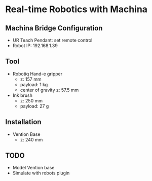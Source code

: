 # Real-time Robotics with Machina

## Machina Bridge Configuration
* UR Teach Pendant: set remote control
* Robot IP: 192.168.1.39

## Tool
* Robotiq Hand-e gripper
    * z: 157 mm
    * payload: 1 kg
    * center of gravity z: 57.5 mm
* Ink brush
    * z: 250 mm
    * payload: 27 g

## Installation
* Vention Base
    * z: 240 mm

## TODO
* Model Vention base
* Simulate with robots plugin
